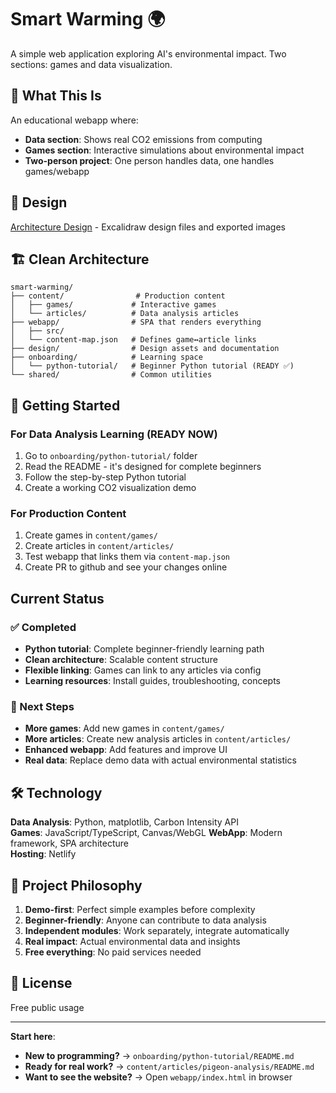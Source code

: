 # Smart Warming 🌍

A simple web application exploring AI's environmental impact. Two sections: games and data visualization.

## 🎯 What This Is

An educational webapp where:
- **Data section**: Shows real CO2 emissions from computing
- **Games section**: Interactive simulations about environmental impact
- **Two-person project**: One person handles data, one handles games/webapp

## 🎨 Design

[Architecture Design](design/) - Excalidraw design files and exported images

## 🏗️ Clean Architecture

```
smart-warming/
├── content/                # Production content
│   ├── games/             # Interactive games
│   └── articles/          # Data analysis articles
├── webapp/                # SPA that renders everything
│   ├── src/
│   └── content-map.json   # Defines game↔article links
├── design/                # Design assets and documentation
├── onboarding/            # Learning space
│   └── python-tutorial/   # Beginner Python tutorial (READY ✅)
└── shared/                # Common utilities
```

## 🚀 Getting Started

### For Data Analysis Learning (READY NOW)
1. Go to `onboarding/python-tutorial/` folder
2. Read the README - it's designed for complete beginners
3. Follow the step-by-step Python tutorial
4. Create a working CO2 visualization demo

### For Production Content
1. Create games in `content/games/`
2. Create articles in `content/articles/`
3. Test webapp that links them via `content-map.json`
4. Create PR to github and see your changes online

## Current Status

### ✅ Completed
- **Python tutorial**: Complete beginner-friendly learning path
- **Clean architecture**: Scalable content structure  
- **Flexible linking**: Games can link to any articles via config
- **Learning resources**: Install guides, troubleshooting, concepts

### 🔄 Next Steps
- **More games**: Add new games in `content/games/`
- **More articles**: Create new analysis articles in `content/articles/`
- **Enhanced webapp**: Add features and improve UI
- **Real data**: Replace demo data with actual environmental statistics

## 🛠️ Technology

**Data Analysis**: Python, matplotlib, Carbon Intensity API  
**Games**: JavaScript/TypeScript, Canvas/WebGL 
**WebApp**: Modern framework, SPA architecture  
**Hosting**: Netlify

## 🎯 Project Philosophy

1. **Demo-first**: Perfect simple examples before complexity
2. **Beginner-friendly**: Anyone can contribute to data analysis
3. **Independent modules**: Work separately, integrate automatically  
4. **Real impact**: Actual environmental data and insights
5. **Free everything**: No paid services needed

## 📝 License

Free public usage

---

**Start here**: 
- **New to programming?** → `onboarding/python-tutorial/README.md`
- **Ready for real work?** → `content/articles/pigeon-analysis/README.md`
- **Want to see the website?** → Open `webapp/index.html` in browser